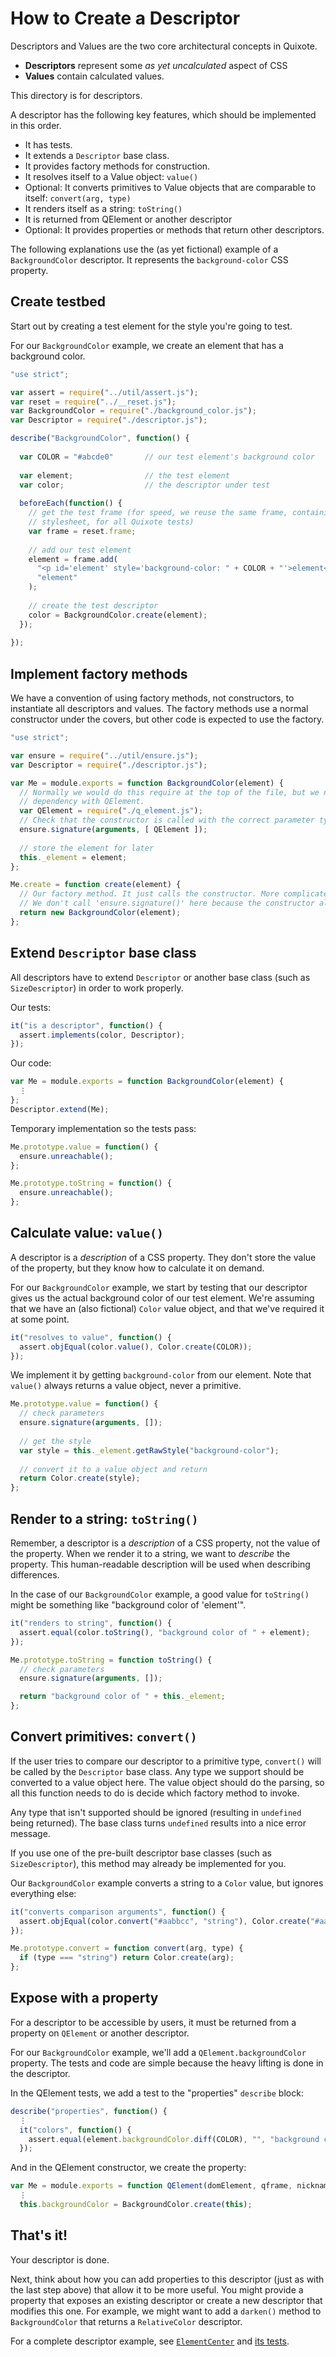 # How to Create a Descriptor

Descriptors and Values are the two core architectural concepts in Quixote.
 
* **Descriptors** represent some *as yet uncalculated* aspect of CSS
* **Values** contain calculated values.

This directory is for descriptors.

A descriptor has the following key features, which should be implemented in this order.

* It has tests.
* It extends a `Descriptor` base class.
* It provides factory methods for construction.
* It resolves itself to a Value object: `value()`
* Optional: It converts primitives to Value objects that are comparable to itself: `convert(arg, type)`
* It renders itself as a string: `toString()`
* It is returned from QElement or another descriptor
* Optional: It provides properties or methods that return other descriptors.

The following explanations use the (as yet fictional) example of a `BackgroundColor` descriptor. It represents the `background-color` CSS property.


## Create testbed

Start out by creating a test element for the style you're going to test.

For our `BackgroundColor` example, we create an element that has a background color.

```javascript
"use strict";

var assert = require("../util/assert.js");
var reset = require("../__reset.js");
var BackgroundColor = require("./background_color.js");
var Descriptor = require("./descriptor.js");

describe("BackgroundColor", function() {
  
  var COLOR = "#abcde0"       // our test element's background color
  
  var element;                // the test element
  var color;                  // the descriptor under test
  
  beforeEach(function() {
    // get the test frame (for speed, we reuse the same frame, containing a reset 
    // stylesheet, for all Quixote tests)
    var frame = reset.frame;
    
    // add our test element
    element = frame.add(
      "<p id='element' style='background-color: " + COLOR + "'>element</p>",
      "element"
    );
    
    // create the test descriptor
    color = BackgroundColor.create(element);
  });
  
});
```


## Implement factory methods

We have a convention of using factory methods, not constructors, to instantiate all descriptors and values. The factory methods use a normal constructor under the covers, but other code is expected to use the factory.
 
```javascript
"use strict";

var ensure = require("../util/ensure.js");
var Descriptor = require("./descriptor.js");

var Me = module.exports = function BackgroundColor(element) {
  // Normally we would do this require at the top of the file, but we need to break a circular
  // dependency with QElement. 
  var QElement = require("./q_element.js");
  // Check that the constructor is called with the correct parameter types.
  ensure.signature(arguments, [ QElement ]);
  
  // store the element for later
  this._element = element;
};

Me.create = function create(element) {
  // Our factory method. It just calls the constructor. More complicated descriptors might do more.
  // We don't call 'ensure.signature()' here because the constructor already does that.
  return new BackgroundColor(element);
};
```


## Extend `Descriptor` base class

All descriptors have to extend `Descriptor` or another base class (such as `SizeDescriptor`) in order to work properly.

Our tests:

```javascript
it("is a descriptor", function() {
  assert.implements(color, Descriptor);
});
```

Our code:

```javascript
var Me = module.exports = function BackgroundColor(element) {
  ⋮
};
Descriptor.extend(Me);
```

Temporary implementation so the tests pass:

```javascript
Me.prototype.value = function() {
  ensure.unreachable();
};

Me.prototype.toString = function() {
  ensure.unreachable();
};
```


## Calculate value: `value()`

A descriptor is a *description* of a CSS property. They don't store the value of the property, but they know how to calculate it on demand.

For our `BackgroundColor` example, we start by testing that our descriptor gives us the actual background color of our test element. We're assuming that we have an (also fictional) `Color` value object, and that we've required it at some point.

```javascript
it("resolves to value", function() {
  assert.objEqual(color.value(), Color.create(COLOR));
});
```

We implement it by getting `background-color` from our element. Note that `value()` always returns a value object, never a primitive.
 
```javascript
Me.prototype.value = function() {
  // check parameters
  ensure.signature(arguments, []);
  
  // get the style
  var style = this._element.getRawStyle("background-color");
  
  // convert it to a value object and return
  return Color.create(style);
};
```


## Render to a string: `toString()`

Remember, a descriptor is a *description* of a CSS property, not the value of the property. When we render it to a string, we want to *describe* the property. This human-readable description will be used when describing differences.

In the case of our `BackgroundColor` example, a good value for `toString()` might be something like "background color of 'element'".

```javascript
it("renders to string", function() {
  assert.equal(color.toString(), "background color of " + element);
});
```

```javascript
Me.prototype.toString = function toString() {
  // check parameters
  ensure.signature(arguments, []);

  return "background color of " + this._element;
};
```


## Convert primitives: `convert()`

If the user tries to compare our descriptor to a primitive type, `convert()` will be called by the `Descriptor` base class. Any type we support should be converted to a value object here. The value object should do the parsing, so all this function needs to do is decide which factory method to invoke.

Any type that isn't supported should be ignored (resulting in `undefined` being returned). The base class turns `undefined` results into a nice error message.

If you use one of the pre-built descriptor base classes (such as `SizeDescriptor`), this method may already be implemented for you.

Our `BackgroundColor` example converts a string to a `Color` value, but ignores everything else:

```javascript
it("converts comparison arguments", function() {
  assert.objEqual(color.convert("#aabbcc", "string"), Color.create("#aabbcc"));
});
```

```javascript
Me.prototype.convert = function convert(arg, type) {
  if (type === "string") return Color.create(arg);
};
```


## Expose with a property

For a descriptor to be accessible by users, it must be returned from a property on `QElement` or another descriptor.

For our `BackgroundColor` example, we'll add a `QElement.backgroundColor` property. The tests and code are simple because the heavy lifting is done in the descriptor.

In the QElement tests, we add a test to the "properties" `describe` block:

```javascript
describe("properties", function() {
  ⋮
  it("colors", function() {
    assert.equal(element.backgroundColor.diff(COLOR), "", "background color");
  });
```

And in the QElement constructor, we create the property:

```javascript
var Me = module.exports = function QElement(domElement, qframe, nickname) {
  ⋮
  this.backgroundColor = BackgroundColor.create(this);
```


## That's it!

Your descriptor is done.

Next, think about how you can add properties to this descriptor (just as with the last step above) that allow it to be more useful. You might provide a property that exposes an existing descriptor or create a new descriptor that modifies this one. For example, we might want to add a `darken()` method to `BackgroundColor` that returns a `RelativeColor` descriptor.

For a complete descriptor example, see [`ElementCenter`](element_center.js) and [its tests](_element_center.js). 
